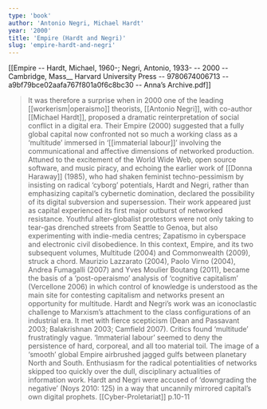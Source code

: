 ```yaml
---
type: 'book'
author: 'Antonio Negri, Michael Hardt'
year: '2000'
title: 'Empire (Hardt and Negri)'
slug: 'empire-hardt-and-negri'
---
```


[[Empire -- Hardt, Michael, 1960-; Negri, Antonio, 1933- -- 2000 -- Cambridge, Mass__ Harvard University Press -- 9780674006713 -- a9bf79bce02aafa767f801a0f6c8bc30 -- Anna’s Archive.pdf]]

>It was therefore a surprise when in 2000 one of the leading [[workerism|operaismo]] theorists, [[Antonio Negri]], with co-author [[Michael Hardt]], proposed a dramatic reinterpretation of social conflict in a digital era. Their Empire (2000) suggested that a fully global capital now confronted not so much a working class as a ‘multitude’ immersed in ‘[[immaterial labour]]’ involving the communicational and affective dimensions of networked production. Attuned to the excitement of the World Wide Web, open source software, and music piracy, and echoing the earlier work of [[Donna Haraway]] (1985), who had shaken feminist techno-pessimism by insisting on radical ‘cyborg’ potentials, Hardt and Negri, rather than emphasizing capital’s cybernetic domination, declared the possibility of its digital subversion and supersession. Their work appeared just as capital experienced its first major outburst of networked resistance. Youthful alter-globalist protestors were not only taking to tear-gas drenched streets from Seattle to Genoa, but also experimenting with indie-media centres; Zapatismo in cyberspace and electronic civil disobedience. In this context, Empire, and its two subsequent volumes, Multitude (2004) and Commonwealth (2009), struck a chord. Maurizio Lazzarato (2004), Paolo Virno (2004), Andrea Fumagalli (2007) and Yves Moulier Boutang (2011), became the basis of a ‘post-operaismo’ analysis of ‘cognitive capitalism’ (Vercellone 2006) in which control of knowledge is understood as the main site for contesting capitalism and networks present an opportunity for multitude. Hardt and Negri’s work was an iconoclastic challenge to Marxism’s attachment to the class configurations of an industrial era. It met with fierce scepticism (Dean and Passavant 2003; Balakrishnan 2003; Camfield 2007). Critics found ‘multitude’ frustratingly vague. ‘Immaterial labour’ seemed to deny the persistence of hard, corporeal, and all too material toil. The image of a ‘smooth’ global Empire airbrushed jagged gulfs between planetary North and South. Enthusiasm for the radical potentialities of networks skipped too quickly over the dull, disciplinary actualities of information work. Hardt and Negri were accused of ‘downgrading the negative’ (Noys 2010: 125) in a way that uncannily mirrored capital’s own digital prophets.
>[[Cyber-Proletariat]] p.10-11